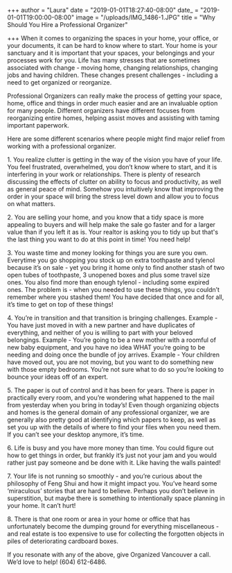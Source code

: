 +++
author = "Laura"
date = "2019-01-01T18:27:40-08:00"
date_ = "2019-01-01T19:00:00-08:00"
image = "/uploads/IMG_1486-1.JPG"
title = "Why Should You Hire a Professional Organizer"

+++
When it comes to organizing the spaces in your home, your office, or your documents, it can be hard to know where to start. Your home is your sanctuary and it is important that your spaces, your belongings and your processes work for you. Life has many stresses that are sometimes associated with change - moving home, changing relationships, changing jobs and having children. These changes present challenges - including a need to get organized or reorganize.

Professional Organizers can really make the process of getting your space, home, office and things in order much easier and are an invaluable option for many people. Different organizers have different focuses from reorganizing entire homes, helping assist moves and assisting with taming important paperwork. 

Here are some different scenarios where people might find major relief from working with a professional organizer.

1\. You realize clutter is getting in the way of the vision you have of your life. You feel frustrated, overwhelmed, you don’t know where to start, and it is interfering in your work or relationships. There is plenty of research discussing the effects of clutter on ability to focus and productivity, as well as general peace of mind. Somehow you intuitively know that improving the order in your space will bring the stress level down and allow you to focus on what matters. 

2\. You are selling your home, and you know that a tidy space is more appealing to buyers and will help make the sale go faster and for a larger value than if you left it as is. Your realtor is asking you to tidy up but that's the last thing you want to do at this point in time! You need help!

3\. You waste time and money looking for things you are sure you own. Everytime you go shopping you stock up on extra toothpaste and tylenol because it’s on sale - yet you bring it home only to find another stash of two open tubes of toothpaste, 3 unopened boxes and plus some travel size ones. You also find more than enough tylenol - including some expired ones. The problem is - when you needed to use these things, you couldn’t remember where you stashed them! You have decided that once and for all, it’s time to get on top of these things!

4\. You’re in transition and that transition is bringing challenges. Example - You have just moved in with a new partner and have duplicates of everything, and neither of you is willing to part with your beloved belongings.  Example -  You’re going to be a new mother with a roomful of new baby equipment, and you have no idea WHAT you’re going to be needing and doing once the bundle of joy arrives. Example -  Your children have moved out, you are not moving, but you want to do something new with those empty bedrooms. You’re not sure what to do so you’re looking to bounce your ideas off of an expert.

5\. The paper is out of control and it has been for years.  There is paper in practically every room, and you’re wondering what happened to the mail from yesterday when you bring in today’s!  Even though organizing objects and homes is the general domain of any professional organizer, we are generally also pretty good at identifying which papers to keep, as well as set you up with the details of where to find your files when you need them. If you can’t see your desktop anymore, it’s time. 

6\. Life is busy and you have more money than time. You could figure out how to get things in order, but frankly it’s just not your jam and you would rather just pay someone and be done with it. Like having the walls painted!

7\. Your life is not running so smoothly - and you’re curious about the philosophy of Feng Shui and how it might impact you. You’ve heard some ‘miraculous’ stories that are hard to believe.  Perhaps you don’t believe in superstition, but maybe there is something to intentionally space planning in your home. It can’t hurt!

8\. There is that one room or area in your home or office that has unfortunately become the dumping ground for everything miscellaneous - and real estate is too expensive to use for collecting the forgotten objects in piles of deteriorating cardboard boxes. 

If you resonate with any of the above, give Organized Vancouver a call. We’d love to help! (604) 612-6486.